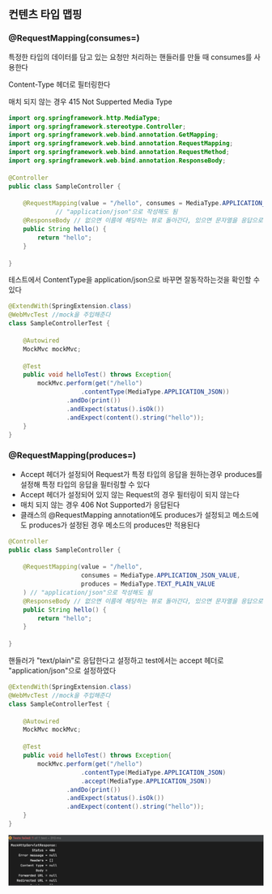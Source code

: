 ## 컨텐츠 타입 맵핑

### @RequestMapping(consumes=)

특정한 타입의 데이터를 담고 있는 요청만 처리하는 핸들러를 만들 때 consumes를 사용한다

Content-Type 헤더로 필터링한다

매치 되지 않는 경우 415 Not Supperted Media Type

```java
import org.springframework.http.MediaType;
import org.springframework.stereotype.Controller;
import org.springframework.web.bind.annotation.GetMapping;
import org.springframework.web.bind.annotation.RequestMapping;
import org.springframework.web.bind.annotation.RequestMethod;
import org.springframework.web.bind.annotation.ResponseBody;

@Controller
public class SampleController {

    @RequestMapping(value = "/hello", consumes = MediaType.APPLICATION_JSON_VALUE)
			 // "application/json"으로 작성해도 됨
    @ResponseBody // 없으면 이름에 해당하는 뷰로 돌아간다, 있으면 문자열을 응답으로 보냄
    public String hello() {
        return "hello";
    }

}
```

테스트에서 ContentType을 application/json으로 바꾸면 잘동작하는것을 확인할 수 있다

```java
@ExtendWith(SpringExtension.class)
@WebMvcTest //mock을 주입해준다
class SampleControllerTest {

    @Autowired
    MockMvc mockMvc;

    @Test
    public void helloTest() throws Exception{
        mockMvc.perform(get("/hello")
                    .contentType(MediaType.APPLICATION_JSON))
                .andDo(print())
                .andExpect(status().isOk())
                .andExpect(content().string("hello"));
    }
}
```

### @RequestMapping(produces=)

- Accept 헤더가 설정되어 Request가 특정 타입의 응답을 원하는경우 produces를 설정해 특정 타입의 응답을 필터링할 수 있다
- Accept 헤더가 설정되어 있지 않는 Request의 경우 필터링이 되지 않는다
- 매치 되지 않는 경우 406 Not Supported가 응답된다
- 클래스의 @RequestMapping annotation에도 produces가 설정되고 메소드에도 produces가 설정된 경우 메소드의 produces만 적용된다

```java
@Controller
public class SampleController {

    @RequestMapping(value = "/hello",
                    consumes = MediaType.APPLICATION_JSON_VALUE,
                    produces = MediaType.TEXT_PLAIN_VALUE
    ) // "application/json"으로 작성해도 됨
    @ResponseBody // 없으면 이름에 해당하는 뷰로 돌아간다, 있으면 문자열을 응답으로 보냄
    public String hello() {
        return "hello";
    }

}
```

핸들러가 "text/plain"로 응답한다고 설정하고 test에서는 accept 헤더로 "application/json"으로 설정하였다

```java
@ExtendWith(SpringExtension.class)
@WebMvcTest //mock을 주입해준다
class SampleControllerTest {

    @Autowired
    MockMvc mockMvc;

    @Test
    public void helloTest() throws Exception{
        mockMvc.perform(get("/hello")
                    .contentType(MediaType.APPLICATION_JSON)
                    .accept(MediaType.APPLICATION_JSON))
                .andDo(print())
                .andExpect(status().isOk())
                .andExpect(content().string("hello"));
    }
}
```

![13_RequestMapping_ConsumableMediaTypes_01](./Asset/13_RequestMapping_ConsumableMediaTypes_01.png)